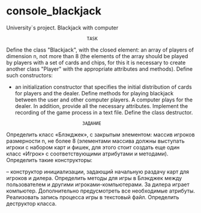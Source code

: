 # console_blackjack
University`s project. Blackjack with computer

                                  TASK

Define the class "Blackjack", with the closed element: an array of players of dimension n, 
not more than 8 (the elements of the array should be played by players with a set of cards and chips, 
for this it is necessary to create another class "Player" with the appropriate attributes and methods). 
Define such constructors:

  - an initialization constructor that specifies the initial distribution of cards for players and the dealer.
  Define methods for playing blackjack between the user and other computer players. A computer plays for the dealer.
  In addition, provide all the necessary attributes.
  Implement the recording of the game process in a text file.
  Define the class destructor.
  
  
                                 ЗАДАНИЕ

Определить класс «Блэкджек», с закрытым элементом: массив игроков размерности n, 
не более 8 (элементами массива должны выступать игроки с набором карт и фишек, 
для этого стоит создать еще один класс «Игрок» с соответствующими атрибутами и методами). 
Определить такие конструкторы:

  – конструктор инициализации, задающий начальную раздачу карт для игроков и дилера.
  Определить методы для игры в Блэкджек между пользователем и другими игроками-компьютерами. За дилера играет компьютер.
  Дополнительно предусмотреть все необходимые атрибуты.
  Реализовать запись процесса игры в текстовый файл.
  Определить деструктор класса.
